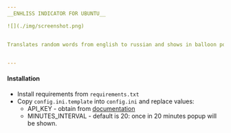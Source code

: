 ```yaml
---
__ENHLISS INDICATOR FOR UBUNTU__

![](./img/screenshot.png)


Translates random words from english to russian and shows in balloon popup


---
```


#### Installation
+ Install requirements from `requirements.txt`
+ Copy `config.ini.template` into `config.ini` and replace values:
  - API_KEY - obtain from [documentation](https://tech.yandex.ru/translate/doc/dg/concepts/api-keys-docpage/)
  - MINUTES_INTERVAL - default is 20: once in 20 minutes popup will be shown.
